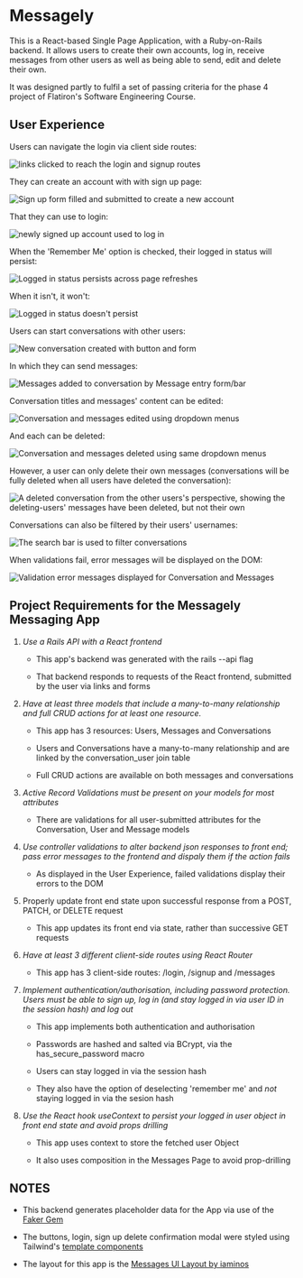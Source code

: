 # Messagely

This is a React-based Single Page Application, with a Ruby-on-Rails backend. It allows users to create their own accounts, log in, receive messages from other users as well as being able to send, edit and delete their own. 

It was designed partly to fulfil a set of passing criteria for the phase 4 project of Flatiron's Software Engineering Course.


## User Experience

Users can navigate the login via client side routes:

![links clicked to reach the login and signup routes](./gifs/client-side-routing.gif)

They can create an account with with sign up page:

![Sign up form filled and submitted to create a new account](./gifs/sign-up.gif)

That they can use to login:

![newly signed up account used to log in](./gifs/login.gif)

When the 'Remember Me' option is checked, their logged in status will persist:

![Logged in status persists across page refreshes](./gifs/remember-me-checked.gif)

When it isn't, it won't:

![Logged in status doesn't persist](./gifs/remember-me-unchecked.gif)

Users can start conversations with other users:

![New conversation created with button and form](./gifs/starting-a-new-conversations.gif)

In which they can send messages:

![Messages added to conversation by Message entry form/bar](./gifs/sending-messages.gif)

Conversation titles and messages' content can be edited:

![Conversation and messages edited using dropdown menus](./gifs/editing-conversations-and-messages.gif)

And each can be deleted:

![Conversation and messages deleted using same dropdown menus](./gifs/deleting-conversations-and-messages.gif)

However, a user can only delete their own messages (conversations will be fully deleted when all users have deleted the conversation):

![A deleted conversation from the other users's perspective, showing the deleting-users' messages have been deleted, but not their own](./gifs/showing-users-can-only-delete-their-own-messages.gif)

Conversations can also be filtered by their users' usernames:

![The search bar is used to filter conversations](./gifs/filter-conversations.gif)

When validations fail, error messages will be displayed on the DOM:

![Validation error messages displayed for Conversation and Messages](./gifs/displaying-errors-to-the-dom.gif)


## Project Requirements for the Messagely Messaging App


1) *Use a Rails API with a React frontend*

   - This app's backend was generated with the rails --api flag
    
   - That backend responds to requests of the React frontend, submitted by the user via links and forms


2)  *Have at least three models that include a many-to-many relationship and full CRUD actions for at least one resource.*

    -  This app has 3 resources: Users, Messages and Conversations
    
    - Users and Conversations have a many-to-many relationship and are linked by the conversation_user join table

    - Full CRUD actions are available on both messages and conversations

3) *Active Record Validations must be present on your models for most attributes*

   - There are validations for all user-submitted attributes for the Conversation, User and Message models


4) *Use controller validations to alter backend json responses to front end; pass error messages to the frontend and dispaly them if the action fails*

   - As displayed in the User Experience, failed validations display their errors to the DOM

5) Properly update front end state upon successful response from a POST, PATCH, or DELETE request

    - This app updates its front end via state, rather than successive GET requests 

6) *Have at least 3 different client-side routes using React Router*

   - This app has 3 client-side routes: /login, /signup and /messages

7) *Implement authentication/authorisation, including password protection. Users must be able to sign up, log in (and stay logged in via user ID in the session hash) and log out*

   - This app implements both authentication and authorisation

   - Passwords are hashed and salted via BCrypt, via the has_secure_password macro

   - Users can stay logged in via the session hash

   - They also have the option of deselecting 'remember me' and *not* staying logged in via the sesion hash


8) *Use the React hook useContext to persist your logged in user object in front end state and avoid props drilling*

   - This app uses context to store the fetched user Object

   - It also uses composition in the Messages Page to avoid prop-drilling




## NOTES

- This backend generates placeholder data for the App via use of the [Faker Gem](https://github.com/faker-ruby/faker)

- The buttons, login, sign up delete confirmation modal were styled using Tailwind's [template components](https://tailwindui.com/components)

- The layout for this app is the [Messages UI Layout by iaminos](https://tailwindcomponents.com/component/messages-ui-layout)